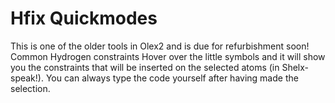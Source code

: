 # Hfix Quickmodes 
This is one of the older tools in Olex2 and is due for refurbishment soon! 
Common Hydrogen constraints  Hover over the little symbols and it will show you the constraints that will be inserted on the selected atoms (in Shelx-speak!). You can always type the code yourself after having made the selection.

